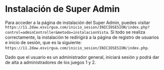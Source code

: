 # Instalación de Super Admin

Para acceder a la página de instalación del Super Admin, puedes visitar `https://11.2daw.esvirgua.com/inicio_sesion/INICIOSESION/index.php?control=adminController&metodo=instalacionVista`.
Si todo se realiza correctamente, la instalación te redirigirá a la página de registro de usuarios e inicio de sesión, que es la siguiente: `https://11.2daw.esvirgua.com/inicio_sesion/INICIOSESION/index.php`.

Dado que el usuario es un administrador general, iniciará sesión y podrá dar de alta a administradores de los juegos 1 y 2.
